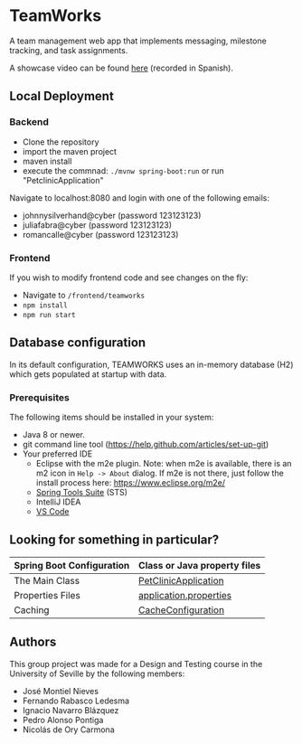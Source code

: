 # TeamWorks

A team management web app that implements messaging, milestone tracking, and task assignments.

A showcase video can be found [here](https://youtu.be/g9Iu-Cj1-e0) (recorded in Spanish).

## Local Deployment
### Backend

- Clone the repository 
- import the maven project
- maven install
- execute the commnad: `./mvnw spring-boot:run` or run "PetclinicApplication"

Navigate to localhost:8080 and login with one of the following emails:
- johnnysilverhand@cyber (password 123123123)
- juliafabra@cyber (password 123123123)
- romancalle@cyber (password 123123123)

### Frontend
If you wish to modify frontend code and see changes on the fly:
- Navigate to `/frontend/teamworks`
- `npm install`
- `npm run start`

## Database configuration

In its default configuration, TEAMWORKS uses an in-memory database (H2) which
gets populated at startup with data. 


### Prerequisites
The following items should be installed in your system:
* Java 8 or newer.
* git command line tool (https://help.github.com/articles/set-up-git)
* Your preferred IDE 
  * Eclipse with the m2e plugin. Note: when m2e is available, there is an m2 icon in `Help -> About` dialog. If m2e is
  not there, just follow the install process here: https://www.eclipse.org/m2e/
  * [Spring Tools Suite](https://spring.io/tools) (STS)
  * IntelliJ IDEA
  * [VS Code](https://code.visualstudio.com)

## Looking for something in particular?

|Spring Boot Configuration | Class or Java property files  |
|--------------------------|---|
|The Main Class | [PetClinicApplication](https://github.com/gii-is-DP1/spring-petclinic/blob/master/src/main/java/org/springframework/samples/petclinic/PetClinicApplication.java) |
|Properties Files | [application.properties](https://github.com/gii-is-DP1/spring-petclinic/blob/master/src/main/resources) |
|Caching | [CacheConfiguration](https://github.com/gii-is-DP1/spring-petclinic/blob/master/src/main/java/org/springframework/samples/petclinic/system/CacheConfiguration.java) |


## Authors
This group project was made for a Design and Testing course in the University of Seville by the following members:
- José Montiel Nieves
- Fernando Rabasco Ledesma
- Ignacio Navarro Blázquez
- Pedro Alonso Pontiga
- Nicolás de Ory Carmona
